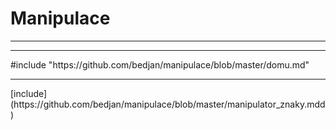 # Manipulace
<hr>
<hr>
#include "https://github.com/bedjan/manipulace/blob/master/domu.md"
<hr>
[include](https://github.com/bedjan/manipulace/blob/master/manipulator_znaky.mdd)
